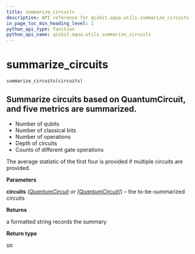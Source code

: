 ```yaml
---
title: summarize_circuits
description: API reference for qiskit.aqua.utils.summarize_circuits
in_page_toc_min_heading_level: 1
python_api_type: function
python_api_name: qiskit.aqua.utils.summarize_circuits
---
```


# summarize\_circuits

<span id="qiskit.aqua.utils.summarize_circuits" />

`summarize_circuits(circuits)`

## Summarize circuits based on QuantumCircuit, and five metrics are summarized.

*   Number of qubits
*   Number of classical bits
*   Number of operations
*   Depth of circuits
*   Counts of different gate operations

The average statistic of the first four is provided if multiple circuits are provided.

**Parameters**

**circuits** ([*QuantumCircuit*](qiskit.circuit.QuantumCircuit "qiskit.circuit.QuantumCircuit") *or \[*[*QuantumCircuit*](qiskit.circuit.QuantumCircuit "qiskit.circuit.QuantumCircuit")*]*) – the to-be-summarized circuits

**Returns**

a formatted string records the summary

**Return type**

str

